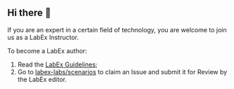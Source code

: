 ## Hi there 👋

If you are an expert in a certain field of technology, you are welcome to join us as a LabEx Instructor.

To become a LabEx author:

1. Read the [LabEx Guidelines](https://labex.wiki/);
2. Go to [labex-labs/scenarios](https://github.com/labex-labs/scenarios/issues) to claim an Issue and submit it for Review by the LabEx editor.
